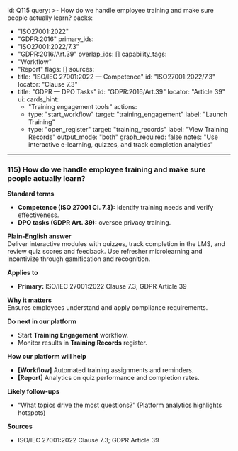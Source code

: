 id: Q115
query: >-
  How do we handle employee training and make sure people actually learn?
packs:
  - "ISO27001:2022"
  - "GDPR:2016"
primary_ids:
  - "ISO27001:2022/7.3"
  - "GDPR:2016/Art.39"
overlap_ids: []
capability_tags:
  - "Workflow"
  - "Report"
flags: []
sources:
  - title: "ISO/IEC 27001:2022 — Competence"
    id: "ISO27001:2022/7.3"
    locator: "Clause 7.3"
  - title: "GDPR — DPO Tasks"
    id: "GDPR:2016/Art.39"
    locator: "Article 39"
ui:
  cards_hint:
    - "Training engagement tools"
  actions:
    - type: "start_workflow"
      target: "training_engagement"
      label: "Launch Training"
    - type: "open_register"
      target: "training_records"
      label: "View Training Records"
output_mode: "both"
graph_required: false
notes: "Use interactive e-learning, quizzes, and track completion analytics"
---
### 115) How do we handle employee training and make sure people actually learn?

**Standard terms**  
- **Competence (ISO 27001 Cl. 7.3):** identify training needs and verify effectiveness.  
- **DPO tasks (GDPR Art. 39):** oversee privacy training.

**Plain-English answer**  
Deliver interactive modules with quizzes, track completion in the LMS, and review quiz scores and feedback. Use refresher microlearning and incentivize through gamification and recognition.

**Applies to**  
- **Primary:** ISO/IEC 27001:2022 Clause 7.3; GDPR Article 39  

**Why it matters**  
Ensures employees understand and apply compliance requirements.

**Do next in our platform**  
- Start **Training Engagement** workflow.  
- Monitor results in **Training Records** register.

**How our platform will help**  
- **[Workflow]** Automated training assignments and reminders.  
- **[Report]** Analytics on quiz performance and completion rates.

**Likely follow-ups**  
- “What topics drive the most questions?” (Platform analytics highlights hotspots)

**Sources**  
- ISO/IEC 27001:2022 Clause 7.3; GDPR Article 39

